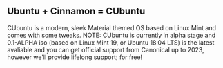 ## Ubuntu + Cinnamon = CUbuntu 

CUbuntu is a modern, sleek Material themed OS based on Linux Mint and comes with some tweaks. NOTE: CUbuntu is currently in alpha stage and 0.1-ALPHA iso (based on Linux Mint 19,  or Ubuntu 18.04 LTS) is the latest avaliable and you can get official support from Canonical up to 2023, however we'll provide lifelong support; for free!

